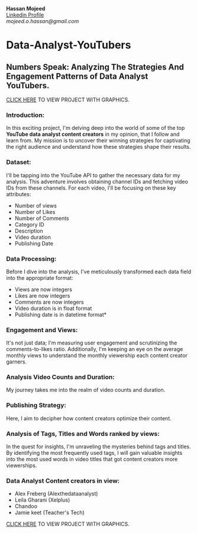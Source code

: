 __Hassan Mojeed__<br>
[Linkedin Profile](https://www.linkedin.com/in/hassanmojeed/)<br>
_mojeed.o.hassan@gmail.com_



# Data-Analyst-YouTubers

## Numbers Speak: Analyzing The Strategies And Engagement Patterns of Data Analyst YouTubers. 

[CLICK HERE](https://nbviewer.org/github/HassanMojeed/Data-Analyst-YouTubers/blob/main/Analyzing%20Engagement%20Patterns%20of%20Data%20Analyst%20YouTubers.ipynb) TO VIEW PROJECT WITH GRAPHICS.

### Introduction:

In this exciting project, I'm delving deep into the world of some of the top **YouTube data analyst content creators** in my opinion, that I follow and learn from. My mission is to uncover their winning strategies for captivating the right audience and understand how these strategies shape their results.

### Dataset:
I'll be tapping into the YouTube API to gather the necessary data for my analysis. This adventure involves obtaining channel IDs and fetching video IDs from these channels. For each video, I'll be focusing on these key attributes:

- Number of views
- Number of Likes
- Number of Comments
- Category ID
- Description
- Video duration
- Publishing Date

### Data Processing:
Before I dive into the analysis, I've meticulously transformed each data field into the appropriate format:

- Views are now integers
- Likes are now integers
- Comments are now integers
- Video duration is in float format
- Publishing date is in datetime format*

### Engagement and Views:
It's not just data; I'm measuring user engagement and scrutinizing the comments-to-likes ratio. Additionally, I'm keeping an eye on the average monthly views to understand the monthly viewership each content creator garners.

### Analysis Video  Counts and Duration:
My journey takes me into the realm of video counts and duration.

### Publishing Strategy:
Here, I aim to decipher how content creators optimize their content.

### Analysis of Tags, Titles and Words ranked by views:
In the quest for insights, I'm unraveling the mysteries behind tags and titles. By identifying the most frequently used tags, I will gain valuable insights into the most used words in video titles that got content creators more viewerships.

### Data Analyst Content creators in view:

- Alex Freberg (Alexthedataanalyst)
- Leila Gharani (Xelplus)
- Chandoo
- Jamie keet (Teacher's Tech)

[CLICK HERE](https://nbviewer.org/github/HassanMojeed/Data-Analyst-YouTubers/blob/main/Analyzing%20Engagement%20Patterns%20of%20Data%20Analyst%20YouTubers.ipynb) TO VIEW PROJECT WITH GRAPHICS.
